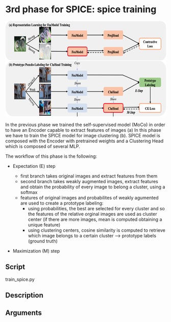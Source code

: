 # 3rd phase for SPICE: spice training

<tr>
<td><img  height="300px" src="../figures/SPICE_framework_ab.png"></td>
</tr>

In the previous phase we trained the self-supervised model (MoCo) in order to have an Encoder capable to extract features of images (a)
In this phase we have to train the SPICE model for image clustering (b). 
SPICE model is composed with the Encoder with pretrained weights and a Clustering Head which is composed of several MLP.

The workflow of this phase is the following:
- Expectation (E) step
    - first branch takes original images and extract features from them
    - second branch takes weakly augmented images, extract features and obtain the probability of every image to belong a cluster, using a softmax
    - features of original images and probabilites of weakly agumented are used to create a prototype labeling: 
        - using probabilities, the best are selected for every cluster and so the features of the relative orginal images are used as cluster center (if there are more images, mean is computed obtaining a unique feature)
        - using clustering centers, cosine similarity is computed to retrieve which image belongs to a certain cluster --> prototype labels (ground truth)

- Maximization (M) step


## Script
train_spice.py

## Description


## Arguments
